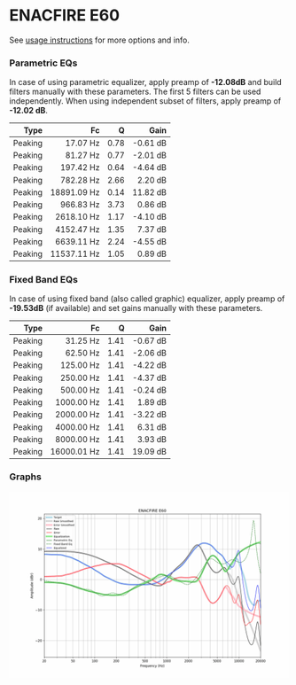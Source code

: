 # ENACFIRE E60
See [usage instructions](https://github.com/jaakkopasanen/AutoEq#usage) for more options and info.

### Parametric EQs
In case of using parametric equalizer, apply preamp of **-12.08dB** and build filters manually
with these parameters. The first 5 filters can be used independently.
When using independent subset of filters, apply preamp of **-12.02 dB**.

| Type    | Fc          |    Q | Gain     |
|--------:|------------:|-----:|---------:|
| Peaking | 17.07 Hz    | 0.78 | -0.61 dB |
| Peaking | 81.27 Hz    | 0.77 | -2.01 dB |
| Peaking | 197.42 Hz   | 0.64 | -4.64 dB |
| Peaking | 782.28 Hz   | 2.66 | 2.20 dB  |
| Peaking | 18891.09 Hz | 0.14 | 11.82 dB |
| Peaking | 966.83 Hz   | 3.73 | 0.86 dB  |
| Peaking | 2618.10 Hz  | 1.17 | -4.10 dB |
| Peaking | 4152.47 Hz  | 1.35 | 7.37 dB  |
| Peaking | 6639.11 Hz  | 2.24 | -4.55 dB |
| Peaking | 11537.11 Hz | 1.05 | 0.89 dB  |

### Fixed Band EQs
In case of using fixed band (also called graphic) equalizer, apply preamp of **-19.53dB**
(if available) and set gains manually with these parameters.

| Type    | Fc          |    Q | Gain     |
|--------:|------------:|-----:|---------:|
| Peaking | 31.25 Hz    | 1.41 | -0.67 dB |
| Peaking | 62.50 Hz    | 1.41 | -2.06 dB |
| Peaking | 125.00 Hz   | 1.41 | -4.22 dB |
| Peaking | 250.00 Hz   | 1.41 | -4.37 dB |
| Peaking | 500.00 Hz   | 1.41 | -0.24 dB |
| Peaking | 1000.00 Hz  | 1.41 | 1.89 dB  |
| Peaking | 2000.00 Hz  | 1.41 | -3.22 dB |
| Peaking | 4000.00 Hz  | 1.41 | 6.31 dB  |
| Peaking | 8000.00 Hz  | 1.41 | 3.93 dB  |
| Peaking | 16000.01 Hz | 1.41 | 19.09 dB |

### Graphs
![](./ENACFIRE%20E60.png)